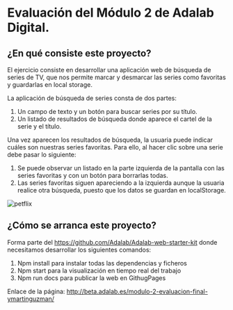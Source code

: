 # Evaluación del Módulo 2 de Adalab Digital.

## ¿En qué consiste este proyecto?

El ejercicio consiste en desarrollar una aplicación web de búsqueda de series de TV, que nos permite
marcar y desmarcar las series como favoritas y guardarlas en local storage.

La aplicación de búsqueda de series consta de dos partes:

1. Un campo de texto y un botón para buscar series por su título.
1. Un listado de resultados de búsqueda donde aparece el cartel de la serie y el título.

Una vez aparecen los resultados de búsqueda, la usuaria puede indicar cuáles son nuestras series favoritas.
Para ello, al hacer clic sobre una serie debe pasar lo siguiente:

1. Se puede observar un listado en la parte izquierda de la pantalla con las series favoritas y con un botón para borrarlas todas.
2. Las series favoritas siguen apareciendo a la izquierda aunque la usuaria realice otra búsqueda, puesto que los datos se guardan en localStorage.

![petflix](https://user-images.githubusercontent.com/70536114/116870384-c934c680-ac12-11eb-85d7-3f8feae71d12.JPG)

## ¿Cómo se arranca este proyecto?

Forma parte del https://github.com/Adalab/Adalab-web-starter-kit donde necesitamos desarrollar los siguientes comandos:
1. Npm install para instalar todas las dependencias y ficheros
1. Npm start para la visualización en tiempo real del trabajo
1. Npm run docs para publicar la web en GithugPages


Enlace de la página: http://beta.adalab.es/modulo-2-evaluacion-final-ymartinguzman/
